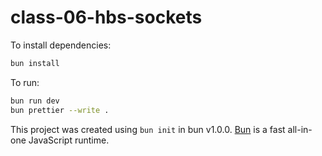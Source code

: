 # class-06-hbs-sockets

To install dependencies:

```bash
bun install
```

To run:

```bash
bun run dev
bun prettier --write .
```

This project was created using `bun init` in bun v1.0.0. [Bun](https://bun.sh) is a fast all-in-one JavaScript runtime.
